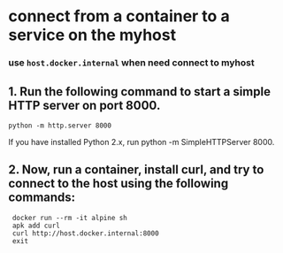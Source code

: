 #  connect from a container to a service on the myhost

### use `host.docker.internal` when need connect to myhost

## 1. Run the following command to start a simple HTTP server on port 8000.
````
python -m http.server 8000
````
If you have installed Python 2.x, run python -m SimpleHTTPServer 8000.

## 2. Now, run a container, install curl, and try to connect to the host using the following commands:
````
 docker run --rm -it alpine sh
 apk add curl
 curl http://host.docker.internal:8000
 exit
````

